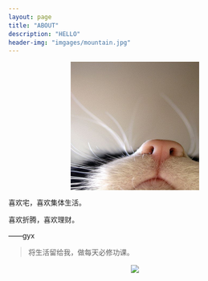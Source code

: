 ```yaml
---
layout: page
title: "ABOUT"
description: "HELLO"
header-img: "imgages/mountain.jpg"
---
```


<center>
    <p><img src="img/cat.png" align="center"></p>
</center>


喜欢宅，喜欢集体生活。  

喜欢折腾，喜欢理财。

——gyx


> 将生活留给我，做每天必修功课。

<center>
    <p><img src="http://dreamofbook.qiniudn.com/hacker.png" align="center"></p>
</center>